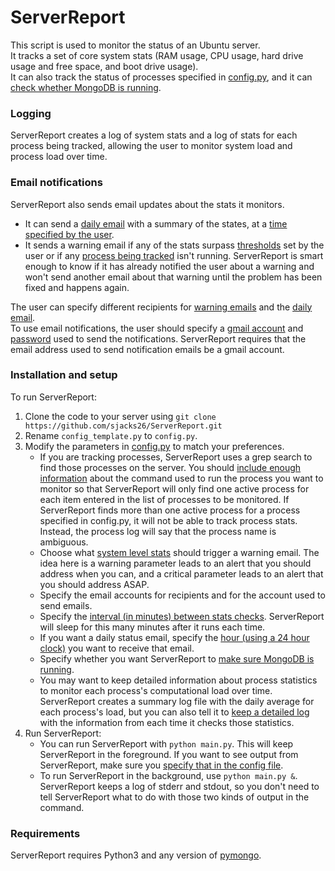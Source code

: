# ServerReport

This script is used to monitor the status of an Ubuntu server.  
It tracks a set of core system stats (RAM usage, CPU usage, hard drive usage and free space, and boot drive usage).  
It can also track the status of processes specified in [config.py](https://github.com/sjacks26/ServerReport/blob/master/config_template.py#L14), and it can [check whether MongoDB is running](https://github.com/sjacks26/ServerReport/blob/master/config_template.py#L15).  
  
### Logging
ServerReport creates a log of system stats and a log of stats for each process being tracked, allowing the user to monitor system load and process load over time.  

### Email notifications
ServerReport also sends email updates about the stats it monitors.   
* It can send a [daily email](https://github.com/sjacks26/ServerReport/blob/master/config_template.py#L7) with a summary of the states, at a [time specified by the user](https://github.com/sjacks26/ServerReport/blob/master/config_template.py#L8).
* It sends a warning email if any of the stats surpass [thresholds](https://github.com/sjacks26/ServerReport/blob/master/config_template.py#L24) set by the user or if any [process being tracked](https://github.com/sjacks26/ServerReport/blob/master/config_template.py#L14) isn't running. ServerReport is smart enough to know if it has already notified the user about a warning and won't send another email about that warning until the problem has been fixed and happens again. 

The user can specify different recipients for [warning emails](https://github.com/sjacks26/ServerReport/blob/master/config_template.py#L18) and the [daily email](https://github.com/sjacks26/ServerReport/blob/master/config_template.py#L19).  
To use email notifications, the user should specify a [gmail account](https://github.com/sjacks26/ServerReport/blob/master/config_template.py#L20) and [password](https://github.com/sjacks26/ServerReport/blob/master/config_template.py#L21) used to send the notifications. ServerReport requires that the email address used to send notification emails be a gmail account.

### Installation and setup

To run ServerReport:  
1) Clone the code to your server using `git clone https://github.com/sjacks26/ServerReport.git`  
2) Rename `config_template.py` to `config.py`.
3) Modify the parameters in [config.py](https://github.com/sjacks26/ServerReport/blob/master/config_template.py) to match your preferences.  
   * If you are tracking processes, ServerReport uses a grep search to find those processes on the server. You should [include enough information](https://github.com/sjacks26/ServerReport/blob/master/config_template.py#L14) about the command used to run the process you want to monitor so that ServerReport will only find one active process for each item entered in the list of processes to be monitored. If ServerReport finds more than one active process for a process specified in config.py, it will not be able to track process stats. Instead, the process log will say that the process name is ambiguous.   
   * Choose what [system level stats](https://github.com/sjacks26/ServerReport/blob/master/config_template.py#L24) should trigger a warning email. The idea here is a warning parameter leads to an alert that you should address when you can, and a critical parameter leads to an alert that you should address ASAP.  
   * Specify the email accounts for recipients and for the account used to send emails.
   * Specify the [interval (in minutes) between stats checks](https://github.com/sjacks26/ServerReport/blob/master/config_template.py#L6). ServerReport will sleep for this many minutes after it runs each time.
   * If you want a daily status email, specify the [hour (using a 24 hour clock)](https://github.com/sjacks26/ServerReport/blob/master/config_template.py#L8) you want to receive that email.
   * Specify whether you want ServerReport to [make sure MongoDB is running](https://github.com/sjacks26/ServerReport/blob/master/config_template.py#L15).
   * You may want to keep detailed information about process statistics to monitor each process's computational load over time. ServerReport creates a summary log file with the daily average for each process's load, but you can also tell it to [keep a detailed log](https://github.com/sjacks26/ServerReport/blob/master/config_template.py#L16) with the information from each time it checks those statistics.
 4) Run ServerReport:
     * You can run ServerReport with `python main.py`. This will keep ServerReport in the foreground. If you want to see output from ServerReport, make sure you [specify that in the config file](https://github.com/sjacks26/ServerReport/blob/master/config_template.py#L10).
     * To run ServerReport in the background, use `python main.py &`. ServerReport keeps a log of stderr and stdout, so you don't need to tell ServerReport what to do with those two kinds of output in the command.
     
### Requirements

ServerReport requires Python3 and any version of [pymongo](https://api.mongodb.com/python/current/).
